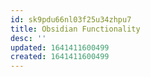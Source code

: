 ```yaml
---
id: sk9pdu66nl03f25u34zhpu7
title: Obsidian Functionality
desc: ''
updated: 1641411600499
created: 1641411600499
---
```



